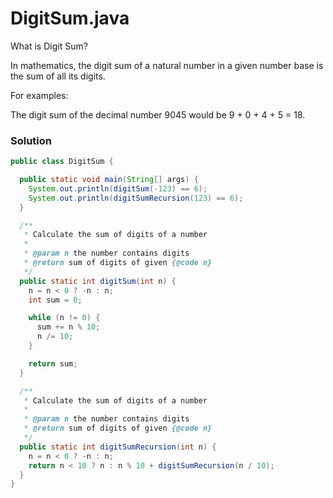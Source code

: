 
# DigitSum.java

What is Digit Sum?

In mathematics, the digit sum of a natural number in a given number base is the sum of all its digits.

For examples:

The digit sum of the decimal number 9045 would be 9 + 0 + 4 + 5 = 18.

### Solution

```java
public class DigitSum {

  public static void main(String[] args) {
    System.out.println(digitSum(-123) == 6);
    System.out.println(digitSumRecursion(123) == 6);
  }

  /**
   * Calculate the sum of digits of a number
   *
   * @param n the number contains digits
   * @return sum of digits of given {@code n}
   */
  public static int digitSum(int n) {
    n = n < 0 ? -n : n;
    int sum = 0;

    while (n != 0) {
      sum += n % 10;
      n /= 10;
    }

    return sum;
  }

  /**
   * Calculate the sum of digits of a number
   *
   * @param n the number contains digits
   * @return sum of digits of given {@code n}
   */
  public static int digitSumRecursion(int n) {
    n = n < 0 ? -n : n;
    return n < 10 ? n : n % 10 + digitSumRecursion(n / 10);
  }
}
```
